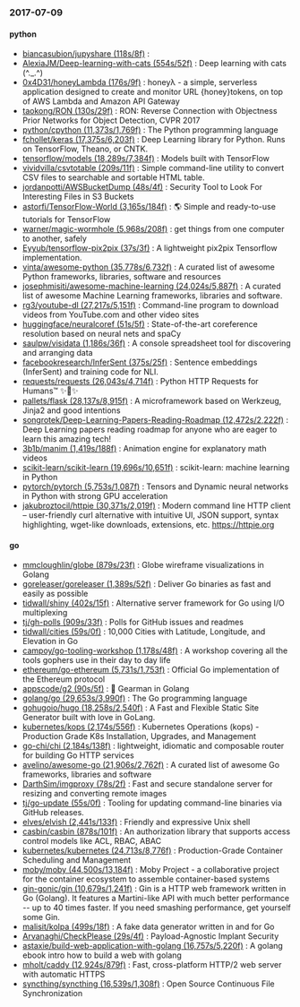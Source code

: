 ### 2017-07-09

#### python
* [biancasubion/jupyshare (118s/8f)](https://github.com/biancasubion/jupyshare) : 
* [AlexiaJM/Deep-learning-with-cats (554s/52f)](https://github.com/AlexiaJM/Deep-learning-with-cats) : Deep learning with cats (^._.^)
* [0x4D31/honeyLambda (176s/9f)](https://github.com/0x4D31/honeyLambda) : honeyλ - a simple, serverless application designed to create and monitor URL {honey}tokens, on top of AWS Lambda and Amazon API Gateway
* [taokong/RON (130s/29f)](https://github.com/taokong/RON) : RON: Reverse Connection with Objectness Prior Networks for Object Detection, CVPR 2017
* [python/cpython (11,373s/1,769f)](https://github.com/python/cpython) : The Python programming language
* [fchollet/keras (17,375s/6,203f)](https://github.com/fchollet/keras) : Deep Learning library for Python. Runs on TensorFlow, Theano, or CNTK.
* [tensorflow/models (18,289s/7,384f)](https://github.com/tensorflow/models) : Models built with TensorFlow
* [vividvilla/csvtotable (209s/11f)](https://github.com/vividvilla/csvtotable) : Simple command-line utility to convert CSV files to searchable and sortable HTML table.
* [jordanpotti/AWSBucketDump (48s/4f)](https://github.com/jordanpotti/AWSBucketDump) : Security Tool to Look For Interesting Files in S3 Buckets
* [astorfi/TensorFlow-World (3,165s/184f)](https://github.com/astorfi/TensorFlow-World) : 🌎 Simple and ready-to-use tutorials for TensorFlow
* [warner/magic-wormhole (5,968s/208f)](https://github.com/warner/magic-wormhole) : get things from one computer to another, safely
* [Eyyub/tensorflow-pix2pix (37s/3f)](https://github.com/Eyyub/tensorflow-pix2pix) : A lightweight pix2pix Tensorflow implementation.
* [vinta/awesome-python (35,778s/6,732f)](https://github.com/vinta/awesome-python) : A curated list of awesome Python frameworks, libraries, software and resources
* [josephmisiti/awesome-machine-learning (24,024s/5,887f)](https://github.com/josephmisiti/awesome-machine-learning) : A curated list of awesome Machine Learning frameworks, libraries and software.
* [rg3/youtube-dl (27,217s/5,151f)](https://github.com/rg3/youtube-dl) : Command-line program to download videos from YouTube.com and other video sites
* [huggingface/neuralcoref (51s/5f)](https://github.com/huggingface/neuralcoref) : State-of-the-art coreference resolution based on neural nets and spaCy
* [saulpw/visidata (1,186s/36f)](https://github.com/saulpw/visidata) : A console spreadsheet tool for discovering and arranging data
* [facebookresearch/InferSent (375s/25f)](https://github.com/facebookresearch/InferSent) : Sentence embeddings (InferSent) and training code for NLI.
* [requests/requests (26,043s/4,714f)](https://github.com/requests/requests) : Python HTTP Requests for Humans™ ✨🍰✨
* [pallets/flask (28,137s/8,915f)](https://github.com/pallets/flask) : A microframework based on Werkzeug, Jinja2 and good intentions
* [songrotek/Deep-Learning-Papers-Reading-Roadmap (12,472s/2,222f)](https://github.com/songrotek/Deep-Learning-Papers-Reading-Roadmap) : Deep Learning papers reading roadmap for anyone who are eager to learn this amazing tech!
* [3b1b/manim (1,419s/188f)](https://github.com/3b1b/manim) : Animation engine for explanatory math videos
* [scikit-learn/scikit-learn (19,696s/10,651f)](https://github.com/scikit-learn/scikit-learn) : scikit-learn: machine learning in Python
* [pytorch/pytorch (5,753s/1,087f)](https://github.com/pytorch/pytorch) : Tensors and Dynamic neural networks in Python with strong GPU acceleration
* [jakubroztocil/httpie (30,371s/2,019f)](https://github.com/jakubroztocil/httpie) : Modern command line HTTP client – user-friendly curl alternative with intuitive UI, JSON support, syntax highlighting, wget-like downloads, extensions, etc. https://httpie.org

#### go
* [mmcloughlin/globe (879s/23f)](https://github.com/mmcloughlin/globe) : Globe wireframe visualizations in Golang
* [goreleaser/goreleaser (1,389s/52f)](https://github.com/goreleaser/goreleaser) : Deliver Go binaries as fast and easily as possible
* [tidwall/shiny (402s/15f)](https://github.com/tidwall/shiny) : Alternative server framework for Go using I/O multiplexing
* [tj/gh-polls (909s/33f)](https://github.com/tj/gh-polls) : Polls for GitHub issues and readmes
* [tidwall/cities (59s/0f)](https://github.com/tidwall/cities) : 10,000 Cities with Latitude, Longitude, and Elevation in Go
* [campoy/go-tooling-workshop (1,178s/48f)](https://github.com/campoy/go-tooling-workshop) : A workshop covering all the tools gophers use in their day to day life
* [ethereum/go-ethereum (5,731s/1,753f)](https://github.com/ethereum/go-ethereum) : Official Go implementation of the Ethereum protocol
* [appscode/g2 (90s/5f)](https://github.com/appscode/g2) : 👾 Gearman in Golang
* [golang/go (29,653s/3,990f)](https://github.com/golang/go) : The Go programming language
* [gohugoio/hugo (18,258s/2,540f)](https://github.com/gohugoio/hugo) : A Fast and Flexible Static Site Generator built with love in GoLang.
* [kubernetes/kops (2,174s/556f)](https://github.com/kubernetes/kops) : Kubernetes Operations (kops) - Production Grade K8s Installation, Upgrades, and Management
* [go-chi/chi (2,184s/138f)](https://github.com/go-chi/chi) : lightweight, idiomatic and composable router for building Go HTTP services
* [avelino/awesome-go (21,906s/2,762f)](https://github.com/avelino/awesome-go) : A curated list of awesome Go frameworks, libraries and software
* [DarthSim/imgproxy (78s/2f)](https://github.com/DarthSim/imgproxy) : Fast and secure standalone server for resizing and converting remote images
* [tj/go-update (55s/0f)](https://github.com/tj/go-update) : Tooling for updating command-line binaries via GitHub releases.
* [elves/elvish (2,441s/133f)](https://github.com/elves/elvish) : Friendly and expressive Unix shell
* [casbin/casbin (878s/101f)](https://github.com/casbin/casbin) : An authorization library that supports access control models like ACL, RBAC, ABAC
* [kubernetes/kubernetes (24,713s/8,776f)](https://github.com/kubernetes/kubernetes) : Production-Grade Container Scheduling and Management
* [moby/moby (44,500s/13,184f)](https://github.com/moby/moby) : Moby Project - a collaborative project for the container ecosystem to assemble container-based systems
* [gin-gonic/gin (10,679s/1,241f)](https://github.com/gin-gonic/gin) : Gin is a HTTP web framework written in Go (Golang). It features a Martini-like API with much better performance -- up to 40 times faster. If you need smashing performance, get yourself some Gin.
* [malisit/kolpa (499s/18f)](https://github.com/malisit/kolpa) : A fake data generator written in and for Go
* [Arvanaghi/CheckPlease (29s/4f)](https://github.com/Arvanaghi/CheckPlease) : Payload-Agnostic Implant Security
* [astaxie/build-web-application-with-golang (16,757s/5,220f)](https://github.com/astaxie/build-web-application-with-golang) : A golang ebook intro how to build a web with golang
* [mholt/caddy (12,924s/879f)](https://github.com/mholt/caddy) : Fast, cross-platform HTTP/2 web server with automatic HTTPS
* [syncthing/syncthing (16,539s/1,308f)](https://github.com/syncthing/syncthing) : Open Source Continuous File Synchronization

